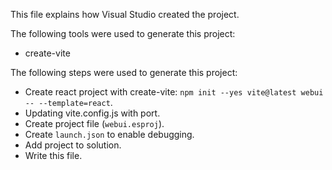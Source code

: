 This file explains how Visual Studio created the project.

The following tools were used to generate this project:
- create-vite

The following steps were used to generate this project:
- Create react project with create-vite: `npm init --yes vite@latest webui -- --template=react`.
- Updating vite.config.js with port.
- Create project file (`webui.esproj`).
- Create `launch.json` to enable debugging.
- Add project to solution.
- Write this file.
